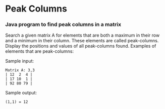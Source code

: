 # Peak Columns
### Java program to find peak columns in a matrix

Search a given matrix A for elements that are both a maximum in their row and a minimum in their column. These elements are called peak-columns. Display the positions and values of all peak-columns found.
Examples of elements that are peak-columns:

Sample input:
```
Matrix A: 3,3
| 12  2  4 |
| 17 10  1 |
| 92 80 79 |
```

Sample output:
```
(1,1) = 12
```